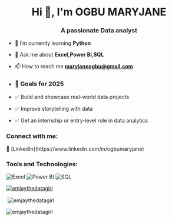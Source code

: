 <h1 align="center">Hi 👋, I'm OGBU MARYJANE</h1>
<h3 align="center">A passionate Data analyst</h3>


- 🌱 I’m currently learning **Python**

- 💬 Ask me about **Excel,Power Bi,SQL**

- 📫 How to reach me **maryjaneogbu@gmail.com**

- ### 🌱 Goals for 2025
- ✅ Build and showcase real-world data projects
- ✅ Improve storytelling with data
- ✅ Get an internship or entry-level role in data analytics 


<h3 align="left">Connect with me:</h3>
🔗 [LinkedIn](https://www.linkedin.com/in/ogbumaryjane)

<h3 align="left">Tools and Technologies:</h3>

![Excel](https://img.shields.io/badge/Excel-217346?style=for-the-badge&logo=microsoft-excel&logoColor=white)
![Power BI](https://img.shields.io/badge/Power%20BI-F2C811?style=for-the-badge&logo=powerbi&logoColor=black)
![SQL](https://img.shields.io/badge/SQL-025E8C?style=for-the-badge&logo=sqlite&logoColor=white)


<p align="left"> <a href="https://github.com/ryo-ma/github-profile-trophy"><img src="https://github-profile-trophy.vercel.app/?username=emjaythedatagirl" alt="emjaythedatagirl" /></a> </p>


<p>&nbsp;<img align="center" src="https://github-readme-stats.vercel.app/api?username=emjaythedatagirl&show_icons=true&locale=en" alt="emjaythedatagirl" /></p>

<p><img align="center" src="https://github-readme-streak-stats.herokuapp.com/?user=emjaythedatagirl&" alt="emjaythedatagirl" /></p>

